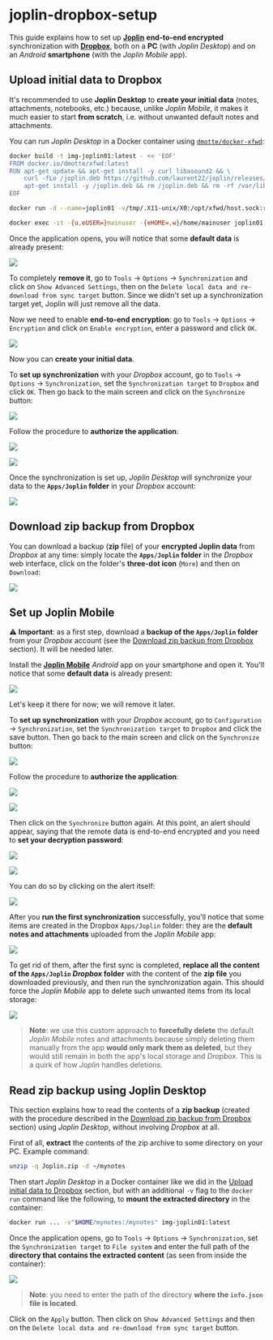 # joplin-dropbox-setup

This guide explains how to set up **[Joplin](https://joplinapp.org/)** **end-to-end encrypted** synchronization with **[Dropbox](https://www.dropbox.com/)**, both on a **PC** (with _Joplin Desktop_) and on an _Android_ **smartphone** (with the _Joplin Mobile_ app).

## Upload initial data to Dropbox

It's recommended to use **Joplin Desktop** to **create your initial data** (notes, attachments, notebooks, etc.) because, unlike _Joplin Mobile_, it makes it much easier to start **from scratch**, i.e. without unwanted default notes and attachments.

You can run _Joplin Desktop_ in a Docker container using [`dmotte/docker-xfwd`](https://github.com/dmotte/docker-xfwd):

```bash
docker build -t img-joplin01:latest - << 'EOF'
FROM docker.io/dmotte/xfwd:latest
RUN apt-get update && apt-get install -y curl libasound2 && \
    curl -fLo /joplin.deb https://github.com/laurent22/joplin/releases/latest/download/Joplin-3.2.13.deb && \
    apt-get install -y /joplin.deb && rm /joplin.deb && rm -rf /var/lib/apt/lists/*
EOF

docker run -d --name=joplin01 -v/tmp/.X11-unix/X0:/opt/xfwd/host.sock:ro -v"${XAUTHORITY:?}:/opt/xfwd/host.xauth:ro" img-joplin01:latest

docker exec -it -{u,eUSER=}mainuser -{eHOME=,w}/home/mainuser joplin01 joplin --no-sandbox
```

Once the application opens, you will notice that some **default data** is already present:

![](img/screen01-desktop-default-data.png)

To completely **remove it**, go to `Tools` &rarr; `Options` &rarr; `Synchronization` and click on `Show Advanced Settings`, then on the `Delete local data and re-download from sync target` button. Since we didn't set up a synchronization target yet, Joplin will just remove all the data.

Now we need to enable **end-to-end encryption**: go to `Tools` &rarr; `Options` &rarr; `Encryption` and click on `Enable encryption`, enter a password and click `OK`.

![](img/screen02-desktop-encryption.png)

Now you can **create your initial data**.

To **set up synchronization** with your _Dropbox_ account, go to `Tools` &rarr; `Options` &rarr; `Synchronization`, set the `Synchronization target` to `Dropbox` and click `OK`. Then go back to the main screen and click on the `Synchronize` button:

![](img/screen03-desktop-synchronize.png)

Follow the procedure to **authorize the application**:

![](img/screen04-desktop-authorize.png)

![](img/screen05-desktop-allow.png)

Once the synchronization is set up, _Joplin Desktop_ will synchronize your data to the **`Apps/Joplin` folder** in your _Dropbox_ account:

![](img/screen06-dropbox-content.png)

## Download zip backup from Dropbox

You can download a backup (**zip** file) of your **encrypted Joplin data** from _Dropbox_ at any time: simply locate the **`Apps/Joplin` folder** in the _Dropbox_ web interface, click on the folder's **three-dot icon** (`More`) and then on `Download`:

![](img/screen07-dropbox-download.png)

## Set up Joplin Mobile

:warning: **Important**: as a first step, download a **backup of the `Apps/Joplin` folder** from your _Dropbox_ account (see the [Download zip backup from Dropbox](#download-zip-backup-from-dropbox) section). It will be needed later.

Install the **[Joplin Mobile](https://play.google.com/store/apps/details?id=net.cozic.joplin)** _Android_ app on your smartphone and open it. You'll notice that some **default data** is already present:

![](img/screen08-mobile-default-data.png)

Let's keep it there for now; we will remove it later.

To **set up synchronization** with your _Dropbox_ account, go to `Configuration` &rarr; `Synchronization`, set the `Synchronization target` to `Dropbox` and click the save button. Then go back to the main screen and click on the `Synchronize` button:

![](img/screen09-mobile-synchronize.png)

Follow the procedure to **authorize the application**:

![](img/screen10-mobile-authorize.png)

![](img/screen11-mobile-allow.png)

Then click on the `Synchronize` button again. At this point, an alert should appear, saying that the remote data is end-to-end encrypted and you need to **set your decryption password**:

![](img/screen12-mobile-sync-fail.png)

![](img/screen13-mobile-set-psw-alert.png)

You can do so by clicking on the alert itself:

![](img/screen14-mobile-set-psw-screen.png)

After you **run the first synchronization** successfully, you'll notice that some items are created in the Dropbox `Apps/Joplin` folder: they are the **default notes and attachments** uploaded from the _Joplin Mobile_ app:

![](img/screen15-mobile-created-remote-items.png)

To get rid of them, after the first sync is completed, **replace all the content of the `Apps/Joplin` _Dropbox_ folder** with the content of the **zip file** you downloaded previously, and then run the synchronization again. This should force the _Joplin Mobile_ app to delete such unwanted items from its local storage:

![](img/screen16-mobile-deleted-local-items.png)

> **Note**: we use this custom approach to **forcefully delete** the default _Joplin Mobile_ notes and attachments because simply deleting them manually from the app **would only mark them as deleted**, but they would still remain in both the app's local storage and _Dropbox_. This is a quirk of how _Joplin_ handles deletions.

## Read zip backup using Joplin Desktop

This section explains how to read the contents of a **zip backup** (created with the procedure described in the [Download zip backup from Dropbox](#download-zip-backup-from-dropbox) section) using _Joplin Desktop_, without involving _Dropbox_ at all.

First of all, **extract** the contents of the zip archive to some directory on your PC. Example command:

```bash
unzip -q Joplin.zip -d ~/mynotes
```

Then start _Joplin Desktop_ in a Docker container like we did in the [Upload initial data to Dropbox](#upload-initial-data-to-dropbox) section, but with an additional `-v` flag to the `docker run` command like the following, to **mount the extracted directory** in the container:

```bash
docker run ... -v"$HOME/mynotes:/mynotes" img-joplin01:latest
```

Once the application opens, go to `Tools` &rarr; `Options` &rarr; `Synchronization`, set the `Synchronization target` to `File system` and enter the full path of the **directory that contains the extracted content** (as seen from inside the container):

![](img/screen17-desktop-sync-fs.png)

> **Note**: you need to enter the path of the directory **where the `info.json` file is located**.

Click on the `Apply` button. Then click on `Show Advanced Settings` and then on the `Delete local data and re-download from sync target` button.
